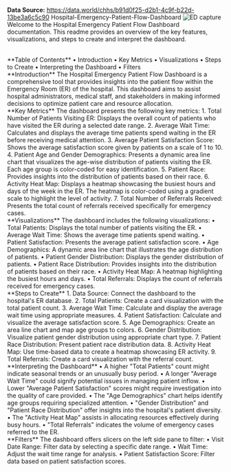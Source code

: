**Data Source:** https://data.world/chhs/b91d0f25-d2b1-4c9f-b22d-13be3a6c5c90
Hospital-Emergency-Patient-Flow-Dashboard
![ED capture](https://github.com/raviishah/Hospital-Emergency-Patient-Flow-Dashboard/assets/102879445/a953681c-8bf7-4aaa-b8e4-a07301fd72ee)
Welcome to the Hospital Emergency Patient Flow Dashboard documentation. This readme provides an overview of the key features, visualizations, and steps to create and interpret the dashboard.

<br>
**Table of Contents**
•	Introduction
•	Key Metrics
•	Visualizations
•	Steps to Create
•	Interpreting the Dashboard
•	Filters

<br>
**Introduction**
The Hospital Emergency Patient Flow Dashboard is a comprehensive tool that provides insights into the patient flow within the Emergency Room (ER) of the hospital. This dashboard aims to assist hospital administrators, medical staff, and stakeholders in making informed decisions to optimize patient care and resource allocation.

<br>
**Key Metrics**
The dashboard presents the following key metrics:
1.	Total Number of Patients Visiting ER: Displays the overall count of patients who have visited the ER during a selected date range.
2.	Average Wait Time: Calculates and displays the average time patients spend waiting in the ER before receiving medical attention.
3.	Average Patient Satisfaction Score: Shows the average satisfaction score given by patients on a scale of 1 to 10.
4.	Patient Age and Gender Demographics: Presents a dynamic area line chart that visualizes the age-wise distribution of patients visiting the ER. Each age group is color-coded for easy identification.
5.	Patient Race: Provides insights into the distribution of patients based on their race.
6.	Activity Heat Map: Displays a heatmap showcasing the busiest hours and days of the week in the ER. The heatmap is color-coded using a gradient scale to highlight the level of activity.
7.	Total Number of Referrals Received: Presents the total count of referrals received specifically for emergency cases.

<br>
**Visualizations**
The dashboard includes the following visualizations:
•	Total Patients: Displays the total number of patients visiting the ER.
•	Average Wait Time: Shows the average time patients spend waiting.
•	Patient Satisfaction: Presents the average patient satisfaction score.
•	Age Demographics: A dynamic area line chart that illustrates the age distribution of patients.
•	Patient Gender Distribution: Displays the gender distribution of patients.
•	Patient Race Distribution: Provides insights into the distribution of patients based on their race.
•	Activity Heat Map: A heatmap highlighting the busiest hours and days.
•	Total Referrals: Displays the count of referrals received for emergency cases.

<br>
**Steps to Create**
1.	Data Source: Connect the dashboard to the hospital's ER database.
2.	Total Patients: Create a card visualization with the total patient count.
3.	Average Wait Time: Calculate and display the average wait time using appropriate measures.
4.	Patient Satisfaction: Calculate and visualize the average satisfaction score.
5.	Age Demographics: Create an area line chart and map age groups to colors.
6.	Gender Distribution: Visualize patient gender distribution using appropriate chart type.
7.	Patient Race Distribution: Present patient race distribution data.
8.	Activity Heat Map: Use time-based data to create a heatmap showcasing ER activity.
9.	Total Referrals: Create a card visualization with the referral count.

<br>
**Interpreting the Dashboard**
•	A higher "Total Patients" count might indicate seasonal trends or an unusually busy period.
•	A longer "Average Wait Time" could signify potential issues in managing patient inflow.
•	Lower "Average Patient Satisfaction" scores might require investigation into the quality of care provided.
•	The "Age Demographics" chart helps identify age groups requiring specialized attention.
•	"Gender Distribution" and "Patient Race Distribution" offer insights into the hospital's patient diversity.
•	The "Activity Heat Map" assists in allocating resources effectively during busy hours.
•	"Total Referrals" indicates the volume of emergency cases referred to the ER.

<br>
**Filters**
The dashboard offers slicers on the left side pane to filter:
•	Visit Date Range: Filter data by selecting a specific date range.
•	Wait Time: Adjust the wait time range for analysis.
•	Patient Satisfaction Score: Filter data based on patient satisfaction scores.

